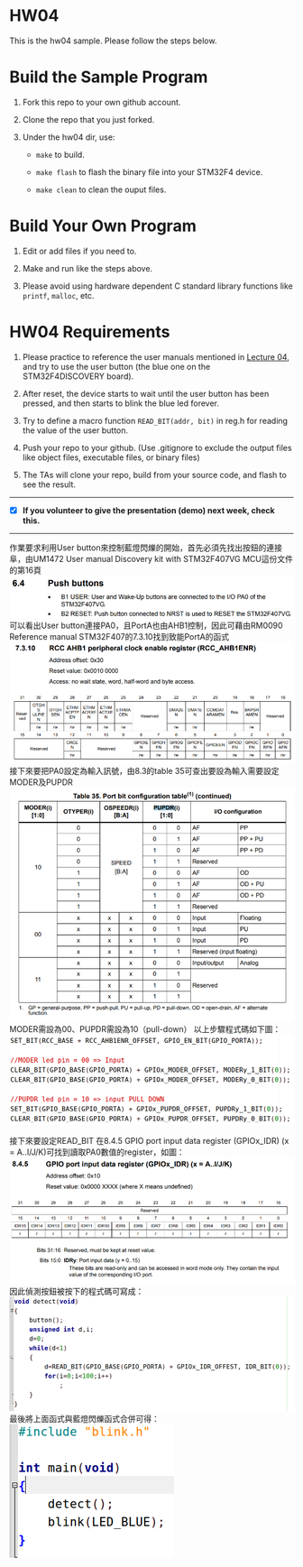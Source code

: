 HW04
===
This is the hw04 sample. Please follow the steps below.

# Build the Sample Program

1. Fork this repo to your own github account.

2. Clone the repo that you just forked.

3. Under the hw04 dir, use:

	* `make` to build.

	* `make flash` to flash the binary file into your STM32F4 device.

	* `make clean` to clean the ouput files.

# Build Your Own Program

1. Edit or add files if you need to.

2. Make and run like the steps above.

3. Please avoid using hardware dependent C standard library functions like `printf`, `malloc`, etc.

# HW04 Requirements

1. Please practice to reference the user manuals mentioned in [Lecture 04], and try to use the user button (the blue one on the STM32F4DISCOVERY board).

2. After reset, the device starts to wait until the user button has been pressed, and then starts to blink the blue led forever.

3. Try to define a macro function `READ_BIT(addr, bit)` in reg.h for reading the value of the user button.

4. Push your repo to your github. (Use .gitignore to exclude the output files like object files, executable files, or binary files)

5. The TAs will clone your repo, build from your source code, and flash to see the result.

[Lecture 04]: http://www.nc.es.ncku.edu.tw/course/embedded/04/

--------------------

- [x] **If you volunteer to give the presentation (demo) next week, check this.**

--------------------

作業要求利用User button來控制藍燈閃爍的開始，首先必須先找出按鈕的連接阜，由UM1472 User manual Discovery kit with STM32F407VG MCU這份文件的第16頁
![image](https://github.com/Carl5901/ESEmbedded_HW04/blob/master/image/PA0.png)
可以看出User button連接PA0，且PortA也由AHB1控制，因此可藉由RM0090 Reference manual STM32F407的7.3.10找到致能PortA的函式
![image](https://github.com/Carl5901/ESEmbedded_HW04/blob/master/image/7_3_10.png)
接下來要把PA0設定為輸入訊號，由8.3的table 35可查出要設為輸入需要設定MODER及PUPDR
![image](https://github.com/Carl5901/ESEmbedded_HW04/blob/master/image/t35.png)
MODER需設為00、PUPDR需設為10（pull-down）
以上步驟程式碼如下圖：
![image](https://github.com/Carl5901/ESEmbedded_HW04/blob/master/image/step1.png)

接下來要設定READ_BIT
在8.4.5 GPIO port input data register (GPIOx_IDR) (x = A..I/J/K)可找到讀取PA0數值的register，如圖：
![image](https://github.com/Carl5901/ESEmbedded_HW04/blob/master/image/8_4_5.png)
因此偵測按鈕被按下的程式碼可寫成：
![image](https://github.com/Carl5901/ESEmbedded_HW04/blob/master/image/detect.png)
最後將上面函式與藍燈閃爍函式合併可得：
![image](https://github.com/Carl5901/ESEmbedded_HW04/blob/master/image/all.png)

